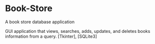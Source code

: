 # Book-Store
A book store database application


GUI application that views, searches, adds, updates, and deletes books
information from a query. [Tkinter], [SQLite3]
